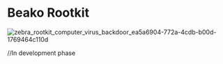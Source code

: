 # Beako Rootkit
![zebra_rootkit_computer_virus_backdoor_ea5a6904-772a-4cdb-b00d-1769464c110d](https://user-images.githubusercontent.com/75133897/211194805-9ce8a496-de17-4e39-a2a4-ddbd0ae40777.png)

//In development phase
